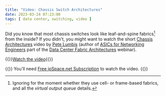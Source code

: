 ```yaml
---
title: "Video: Chassis Switch Architectures"
date: 2023-03-24 07:23:00
tags: [ data center, switching, video ]
---
```

Did you know that most chassis switches look like leaf-and-spine fabrics[^FC] from the inside? If you didn't, you might want to watch the short [Chassis Architectures](https://my.ipspace.net/bin/get/DCFabric/AS4%20-%20Chassis%20Architectures.mp4?doccode=DCFabric) video by [Pete Lumbis](https://www.ipspace.net/Author:Pete_Lumbis) (author of [ASICs for Networking Engineers](https://my.ipspace.net/bin/list?id=DCFabric#TECHNOLOGY) part of the [Data Center Fabric Architectures](https://www.ipspace.net/Data_Center_Fabrics) webinar).

{{<jump>}}[Watch the video](https://my.ipspace.net/bin/get/DCFabric/AS4%20-%20Chassis%20Architectures.mp4?doccode=DCFabric){{</jump>}}

{{<note info>}}
You'll need [Free ipSpace.net Subscription](https://www.ipspace.net/Subscription/Free) to watch the video.
{{</note>}}
<!--more-->
[^FC]: Ignoring for the moment whether they use cell- or frame-based fabrics, and all the *virtual output queue* details.
